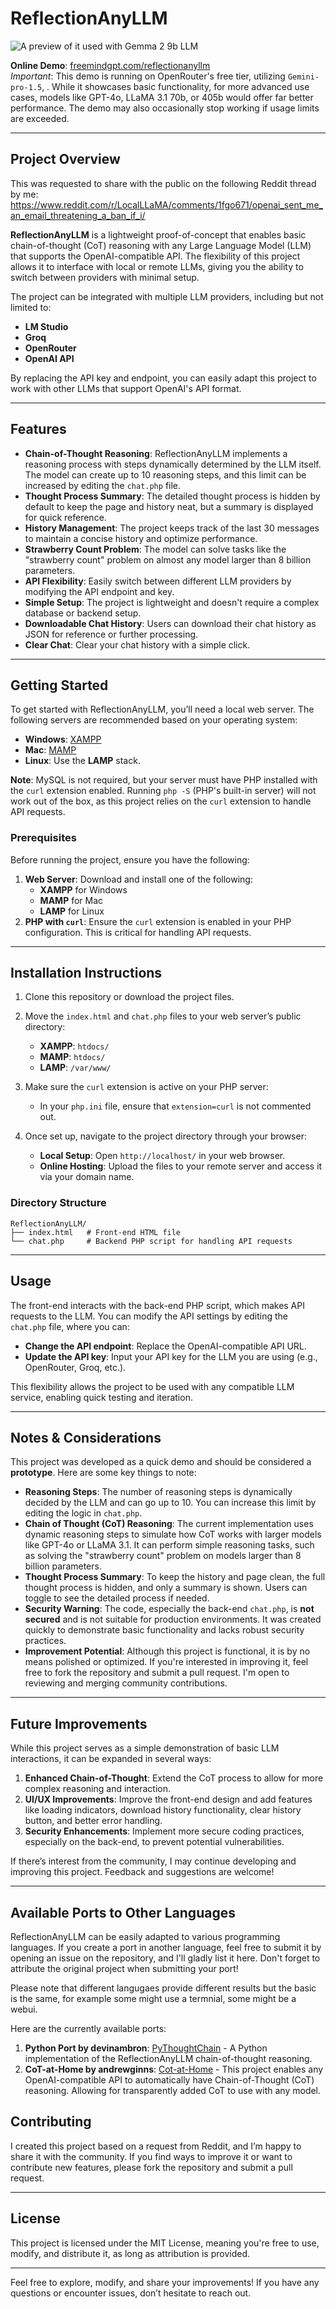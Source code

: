 # ReflectionAnyLLM
![A preview of it used with Gemma 2 9b LLM](https://raw.githubusercontent.com/antibitcoin/ReflectionAnyLLM/4f4dde0daf04a279ce995918cc9023b66cb7c14b/Screenshot%202024-09-15%20204649.png)


**Online Demo**: [freemindgpt.com/reflectionanyllm](https://freemindgpt.com/reflectionanyllm/)  
*Important*: This demo is running on OpenRouter's free tier, utilizing `Gemini-pro-1.5`, . While it showcases basic functionality, for more advanced use cases, models like GPT-4o, LLaMA 3.1 70b, or 405b would offer far better performance. The demo may also occasionally stop working if usage limits are exceeded.

---

## Project Overview

This was requested to share with the public on the following Reddit thread by me: https://www.reddit.com/r/LocalLLaMA/comments/1fgo671/openai_sent_me_an_email_threatening_a_ban_if_i/

**ReflectionAnyLLM** is a lightweight proof-of-concept that enables basic chain-of-thought (CoT) reasoning with any Large Language Model (LLM) that supports the OpenAI-compatible API. The flexibility of this project allows it to interface with local or remote LLMs, giving you the ability to switch between providers with minimal setup.

The project can be integrated with multiple LLM providers, including but not limited to:

- **LM Studio**
- **Groq**
- **OpenRouter**
- **OpenAI API**

By replacing the API key and endpoint, you can easily adapt this project to work with other LLMs that support OpenAI's API format.

---

## Features

- **Chain-of-Thought Reasoning**: ReflectionAnyLLM implements a reasoning process with steps dynamically determined by the LLM itself. The model can create up to 10 reasoning steps, and this limit can be increased by editing the `chat.php` file.
- **Thought Process Summary**: The detailed thought process is hidden by default to keep the page and history neat, but a summary is displayed for quick reference.
- **History Management**: The project keeps track of the last 30 messages to maintain a concise history and optimize performance.
- **Strawberry Count Problem**: The model can solve tasks like the "strawberry count" problem on almost any model larger than 8 billion parameters.
- **API Flexibility**: Easily switch between different LLM providers by modifying the API endpoint and key.
- **Simple Setup**: The project is lightweight and doesn't require a complex database or backend setup.
- **Downloadable Chat History**: Users can download their chat history as JSON for reference or further processing.
- **Clear Chat**: Clear your chat history with a simple click.

---

## Getting Started

To get started with ReflectionAnyLLM, you’ll need a local web server. The following servers are recommended based on your operating system:

- **Windows**: [XAMPP](https://www.apachefriends.org/index.html)
- **Mac**: [MAMP](https://www.mamp.info/en/)
- **Linux**: Use the **LAMP** stack.

**Note**: MySQL is not required, but your server must have PHP installed with the `curl` extension enabled. Running `php -S` (PHP's built-in server) will not work out of the box, as this project relies on the `curl` extension to handle API requests.

### Prerequisites

Before running the project, ensure you have the following:

1. **Web Server**: Download and install one of the following:
   - **XAMPP** for Windows
   - **MAMP** for Mac
   - **LAMP** for Linux
2. **PHP with `curl`**: Ensure the `curl` extension is enabled in your PHP configuration. This is critical for handling API requests.

---

## Installation Instructions

1. Clone this repository or download the project files.
2. Move the `index.html` and `chat.php` files to your web server’s public directory:
   - **XAMPP**: `htdocs/`
   - **MAMP**: `htdocs/`
   - **LAMP**: `/var/www/`
3. Make sure the `curl` extension is active on your PHP server:
   - In your `php.ini` file, ensure that `extension=curl` is not commented out.
4. Once set up, navigate to the project directory through your browser:

   - **Local Setup**: Open `http://localhost/` in your web browser.
   - **Online Hosting**: Upload the files to your remote server and access it via your domain name.

### Directory Structure

```plaintext
ReflectionAnyLLM/
├── index.html   # Front-end HTML file
└── chat.php     # Backend PHP script for handling API requests
```

---

## Usage

The front-end interacts with the back-end PHP script, which makes API requests to the LLM. You can modify the API settings by editing the `chat.php` file, where you can:

- **Change the API endpoint**: Replace the OpenAI-compatible API URL.
- **Update the API key**: Input your API key for the LLM you are using (e.g., OpenRouter, Groq, etc.).

This flexibility allows the project to be used with any compatible LLM service, enabling quick testing and iteration.

---

## Notes & Considerations

This project was developed as a quick demo and should be considered a **prototype**. Here are some key things to note:

- **Reasoning Steps**: The number of reasoning steps is dynamically decided by the LLM and can go up to 10. You can increase this limit by editing the logic in `chat.php`.
- **Chain of Thought (CoT) Reasoning**: The current implementation uses dynamic reasoning steps to simulate how CoT works with larger models like GPT-4o or LLaMA 3.1. It can perform simple reasoning tasks, such as solving the "strawberry count" problem on models larger than 8 billion parameters.
- **Thought Process Summary**: To keep the history and page clean, the full thought process is hidden, and only a summary is shown. Users can toggle to see the detailed process if needed.
- **Security Warning**: The code, especially the back-end `chat.php`, is **not secured** and is not suitable for production environments. It was created quickly to demonstrate basic functionality and lacks robust security practices.
- **Improvement Potential**: Although this project is functional, it is by no means polished or optimized. If you're interested in improving it, feel free to fork the repository and submit a pull request. I'm open to reviewing and merging community contributions.

---

## Future Improvements

While this project serves as a simple demonstration of basic LLM interactions, it can be expanded in several ways:

1. **Enhanced Chain-of-Thought**: Extend the CoT process to allow for more complex reasoning and interaction.
2. **UI/UX Improvements**: Improve the front-end design and add features like loading indicators, download history functionality, clear history button, and better error handling.
3. **Security Enhancements**: Implement more secure coding practices, especially on the back-end, to prevent potential vulnerabilities.

If there’s interest from the community, I may continue developing and improving this project. Feedback and suggestions are welcome!

---


## Available Ports to Other Languages

ReflectionAnyLLM can be easily adapted to various programming languages. If you create a port in another language, feel free to submit it by opening an issue on the repository, and I'll gladly list it here. Don't forget to attribute the original project when submitting your port!

Please note that different langugaes provide different results but the basic is the same, for example some might use a termnial, some might be a webui.

Here are the currently available ports:

1. **Python Port by devinambron**: [PyThoughtChain](https://github.com/devinambron/PyThoughtChain) - A Python implementation of the ReflectionAnyLLM chain-of-thought reasoning.
2. **CoT-at-Home by andrewginns**: [Cot-at-Home](https://github.com/andrewginns/CoT-at-Home) - This project enables any OpenAI-compatible API to automatically have Chain-of-Thought (CoT) reasoning. Allowing for transparently added CoT to use with any model.


## Contributing

I created this project based on a request from Reddit, and I’m happy to share it with the community. If you find ways to improve it or want to contribute new features, please fork the repository and submit a pull request.

---

## License

This project is licensed under the MIT License, meaning you're free to use, modify, and distribute it, as long as attribution is provided.

---

Feel free to explore, modify, and share your improvements! If you have any questions or encounter issues, don’t hesitate to reach out.



